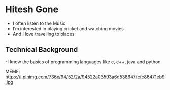 # Hitesh Gone

- I often listen to the Music
- I’m interested in playing cricket and watching movies
- And I love travelling to places

## Technical Background

-I know the basics of programming languages like c, c++, java and python.

MEME: https://i.pinimg.com/736x/94/52/2a/94522a03593a6d538647fcfc86471eb9.jpg
